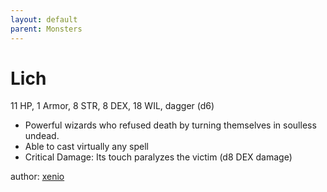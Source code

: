 ```yaml
---
layout: default
parent: Monsters
---
```


# Lich
11 HP, 1 Armor, 8 STR, 8 DEX, 18 WIL, dagger (d6)

- Powerful wizards who refused death by turning themselves in soulless undead.
- Able to cast virtually any spell
- Critical Damage: Its touch paralyzes the victim (d8 DEX damage)

author: [xenio](https://xenioinabottle.blogspot.com/2021/03/classic-monsters-for-cairnito-part-2.html)
